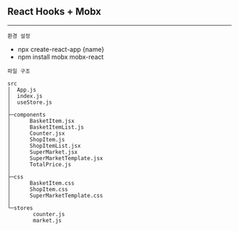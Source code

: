 ## React Hooks + Mobx

---

`환경 설정` 
<br/>
- npx create-react-app {name}
- npm install mobx mobx-react

`파일 구조`
```
src
│  App.js
│  index.js
│  useStore.js
│
├─components
│      BasketItem.jsx
│      BasketItemList.js
│      Counter.jsx
│      ShopItem.js
│      ShopItemList.jsx
│      SuperMarket.jsx
│      SuperMarketTemplate.jsx
│      TotalPrice.js
│
├─css
│      BasketItem.css
│      ShopItem.css
│      SuperMarketTemplate.css
│
└─stores
        counter.js
        market.js
```